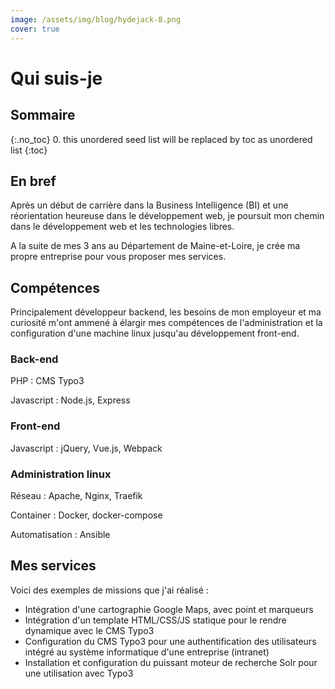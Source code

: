 ```yaml
---
image: /assets/img/blog/hydejack-8.png
cover: true
---
```


# Qui suis-je

## Sommaire
{:.no_toc}
0. this unordered seed list will be replaced by toc as unordered list
{:toc}

## En bref

Après un début de carrière dans la Business Intelligence (BI) et une réorientation heureuse dans le développement web, je poursuit mon chemin dans le développement web et les technologies libres.

A la suite de mes 3 ans au Département de Maine-et-Loire, je crée ma propre entreprise pour vous proposer mes services.

## Compétences

Principalement développeur backend, les besoins de mon employeur et ma curiosité m'ont ammené à élargir mes compétences de l'administration et la configuration d'une machine linux jusqu'au développement front-end.

### Back-end

PHP : CMS Typo3

Javascript : Node.js, Express

### Front-end

Javascript : jQuery, Vue.js, Webpack

### Administration linux

Réseau : Apache, Nginx, Traefik

Container : Docker, docker-compose

Automatisation : Ansible

## Mes services

Voici des exemples de missions que j'ai réalisé :

* Intégration d'une cartographie Google Maps, avec point et marqueurs
* Intégration d'un template HTML/CSS/JS statique pour le rendre dynamique avec le CMS Typo3
* Configuration du CMS Typo3 pour une authentification des utilisateurs intégré au système informatique d'une entreprise (intranet)
* Installation et configuration du puissant moteur de recherche Solr pour une utilisation avec Typo3
